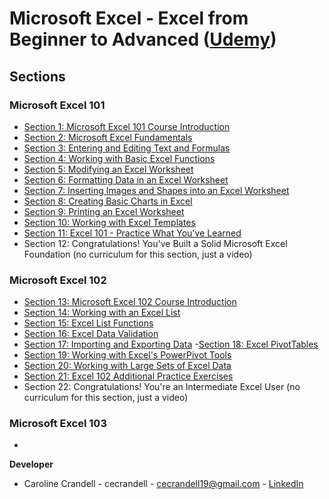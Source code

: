 # Microsoft Excel - Excel from Beginner to Advanced ([Udemy](https://www.udemy.com/course/microsoft-excel-2013-from-beginner-to-advanced-and-beyond/))

## Sections

### Microsoft Excel 101

- [Section 1: Microsoft Excel 101 Course Introduction](/Section%201%3A%20Microsoft%20Excel%20101%20Course%20Introduction/README.md)
- [Section 2: Microsoft Excel Fundamentals](/Section%202%3A%20Microsoft%20Excel%20Fundamentals/README.md)
- [Section 3: Entering and Editing Text and Formulas](/Section%203%3A%20Entering%20and%20Editing%20Text%20and%20Formulas/README.md)
- [Section 4: Working with Basic Excel Functions](/Section%204%3A%20Working%20with%20Basic%20Excel%20Functions/README.md)
- [Section 5: Modifying an Excel Worksheet](/Section%205%3A%20Modifying%20an%20Excel%20Worksheet/README.md)
- [Section 6: Formatting Data in an Excel Worksheet](/Section%206%3A%20Formatting%20Data%20in%20an%20Excel%20Worksheet/README.md)
- [Section 7: Inserting Images and Shapes into an Excel Worksheet](/Section%207%3A%20Inserting%20Images%20and%20Shapes%20into%20an%20Excel%20Worksheet/README.md)
- [Section 8: Creating Basic Charts in Excel](/Section%208%3A%20Creating%20Basic%20Charts%20in%20Excel/README.md)
- [Section 9: Printing an Excel Worksheet](/Section%209%3A%20Printing%20an%20Excel%20Worksheet/README.md)
- [Section 10: Working with Excel Templates](/Section%2010%3A%20Working%20with%20Excel%20Templates/README.md)
- [Section 11: Excel 101 - Practice What You've Learned](/Section%2011%3A%20Excel%20101%20-%20Practice%20What%20You've%20Learned/README.md)
- Section 12: Congratulations! You've Built a Solid Microsoft Excel Foundation (no curriculum for this section, just a video)

### Microsoft Excel 102

- [Section 13: Microsoft Excel 102 Course Introduction](/Section%2013%3A%20Microsoft%20Excel%20102%20Course%20Introduction/README.md)
- [Section 14: Working with an Excel List](/Section%2014%3A%20Working%20with%20an%20Excel%20List/README.md)
- [Section 15: Excel List Functions](/Section%2015%3A%20Excel%20List%20Functions/README.md)
- [Section 16: Excel Data Validation](/Section%2016%3A%20Excel%20Data%20Validation/README.md)
- [Section 17: Importing and Exporting Data](/Section%2017%3A%20Importing%20and%20Exporting%20Data/README.md) -[Section 18: Excel PivotTables](/Section%2018%3A%20Excel%20PivotTables/README.md)
- [Section 19: Working with Excel's PowerPivot Tools](/Section%2019%3A%20Working%20with%20Excel's%20PowerPivot%20Tools/README.md)
- [Section 20: Working with Large Sets of Excel Data](/Section%2020%3A%20Working%20with%20Large%20Sets%20of%20Excel%20Data/README.md)
- [Section 21: Excel 102 Additional Practice Exercises](/Section%2021%3A%20Excel%20102%20Additional%20Practice%20Exercises/README.md)
- Section 22: Congratulations! You're an Intermediate Excel User (no curriculum for this section, just a video)

### Microsoft Excel 103

- 

**Developer**

- Caroline Crandell - cecrandell - cecrandell19@gmail.com - [LinkedIn](https://www.linkedin.com/in/carolinecrandell/)
